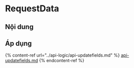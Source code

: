 # RequestData

## Nội dung



## Áp dụng

{% content-ref url="../api-logic/api-updatefields.md" %}
[api-updatefields.md](../api-logic/api-updatefields.md)
{% endcontent-ref %}

